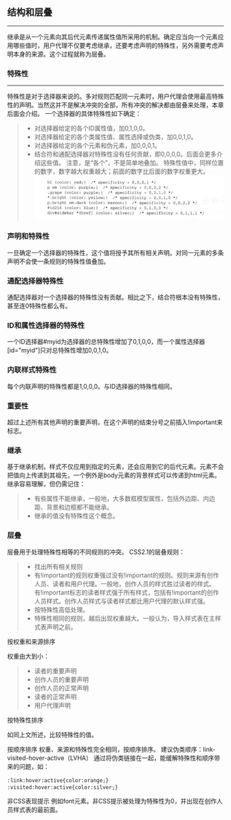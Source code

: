 ## 结构和层叠
---
继承是从一个元素向其后代元素传递属性值所采用的机制。确定应当向一个元素应用哪些值时，用户代理不仅要考虑继承，还要考虑声明的特殊性，另外需要考虑声明本身的来源。这个过程就称为层叠。

### 特殊性
---
特殊性是对于选择器来说的。多对规则匹配同一元素时，用户代理会使用最高特殊性的声明。当然这并不是解决冲突的全部，所有冲突的解决都由层叠来处理，本章后面会介绍。
一个选择器的具体特殊性如下确定：
>* 对选择器给定的各个ID属性值，加0,1,0,0。
>* 对选择器给定的各个类属性值、属性选择或伪类，加0,0,1,0。
>* 对选择器给定的各个元素和伪元素，加0,0,0,1。
>* 结合符和通配选择器对特殊性没有任何贡献，即0,0,0,0。后面会更多介绍这些值。
注意，是“各个”，不是简单地叠加。
特殊性值中，同样位置的数字，数字越大权重越大；前面的数字比后面的数字权重更大。
![image](https://github.com/huangjingxing/css-notes/blob/master/css%20the%20definitive%20guide%203th%20edition%203/photos/1.png)
### 声明和特殊性

一旦确定一个选择器的特殊性，这个值将授予其所有相关声明。对同一元素的多条声明不会使一条规则的特殊性值叠加。
### 通配选择器特殊性

通配选择器对一个选择器的特殊性没有贡献。相比之下，结合符根本没有特殊性，甚至连0特殊性都么有。
### ID和属性选择器的特殊性

一个ID选择器#myid为选择器的总特殊性增加了0,1,0,0，而一个属性选择器[id="myid"]只对总特殊性增加0,0,1,0。
### 内联样式特殊性

每个内联声明的特殊性都是1,0,0,0。与ID选择器的特殊性相同。
### 重要性

超过上述所有其他声明的重要声明，在这个声明的结束分号之前插入!important来标志。

### 继承

基于继承机制，样式不仅应用到指定的元素，还会应用到它的后代元素。元素不会把值向上传递到其祖先，一个例外是body元素的背景样式可以传递到html元素。
继承容易理解，但仍需记住：
>* 有些属性不能继承，一般地，大多数框模型属性，包括外边距、内边距、背景和边框都不能继承。
>* 继承的值没有特殊性这个概念。

### 层叠

层叠用于处理特殊性相等的不同规则的冲突。
CSS2.1的层叠规则：
>* 找出所有相关规则
>* 有!important的规则权重强过没有!important的规则。规则来源有创作人员、读者和用户代理。一般地，创作人员的样式胜过读者的样式。有!important标志的读者样式强于所有样式，包括有!important的创作人员样式。创作人员样式与读者样式都比用户代理的默认样式强。
>* 按特殊性高低处理。
>* 特殊性相同的规则，越后出现权重越大。一般认为，导入样式表在主样式表声明之前。

按权重和来源排序

权重由大到小：
>* 读者的重要声明
>* 创作人员的重要声明
>* 创作人员的正常声明
>* 读者的正常声明
>* 用户代理声明

按特殊性排序

如同上文所述，比较特殊性的值。

按顺序排序
权重、来源和特殊性完全相同，按顺序排序。
建议伪类顺序：link-visited-hover-active（LVHA）
通过将伪类链接在一起，能缓解特殊性和顺序带来的问题，如：
```
:link:hover:active{color:orange;}
:visited:hover:active{color:silver;}
```

非CSS表现提示
例如font元素。非CSS提示被处理为特殊性为0，并出现在创作人员样式表的最前面。
